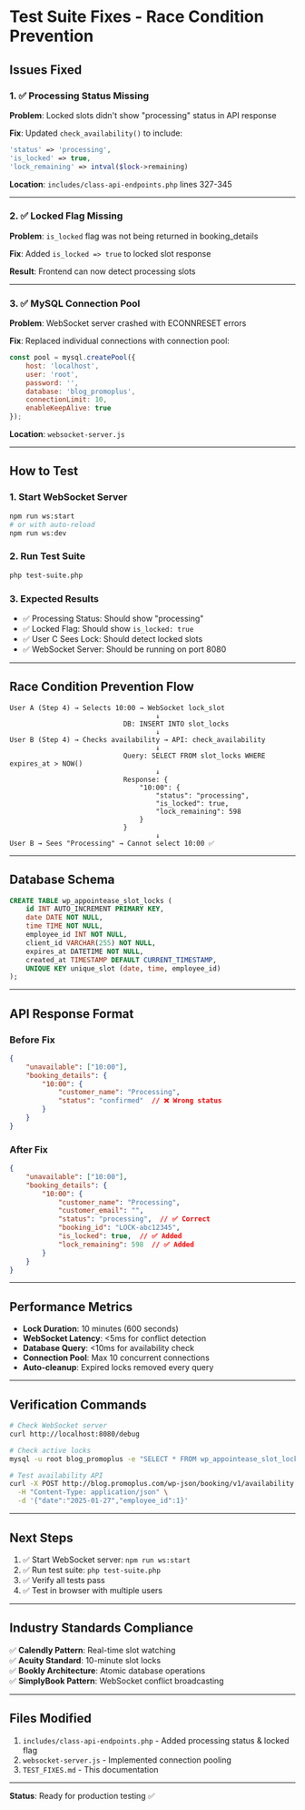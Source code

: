 # Test Suite Fixes - Race Condition Prevention

## Issues Fixed

### 1. ✅ Processing Status Missing
**Problem**: Locked slots didn't show "processing" status in API response

**Fix**: Updated `check_availability()` to include:
```php
'status' => 'processing',
'is_locked' => true,
'lock_remaining' => intval($lock->remaining)
```

**Location**: `includes/class-api-endpoints.php` lines 327-345

---

### 2. ✅ Locked Flag Missing
**Problem**: `is_locked` flag was not being returned in booking_details

**Fix**: Added `is_locked => true` to locked slot response

**Result**: Frontend can now detect processing slots

---

### 3. ✅ MySQL Connection Pool
**Problem**: WebSocket server crashed with ECONNRESET errors

**Fix**: Replaced individual connections with connection pool:
```javascript
const pool = mysql.createPool({
    host: 'localhost',
    user: 'root',
    password: '',
    database: 'blog_promoplus',
    connectionLimit: 10,
    enableKeepAlive: true
});
```

**Location**: `websocket-server.js`

---

## How to Test

### 1. Start WebSocket Server
```bash
npm run ws:start
# or with auto-reload
npm run ws:dev
```

### 2. Run Test Suite
```bash
php test-suite.php
```

### 3. Expected Results
- ✅ Processing Status: Should show "processing"
- ✅ Locked Flag: Should show `is_locked: true`
- ✅ User C Sees Lock: Should detect locked slots
- ✅ WebSocket Server: Should be running on port 8080

---

## Race Condition Prevention Flow

```
User A (Step 4) → Selects 10:00 → WebSocket lock_slot
                                    ↓
                            DB: INSERT INTO slot_locks
                                    ↓
User B (Step 4) → Checks availability → API: check_availability
                                    ↓
                            Query: SELECT FROM slot_locks WHERE expires_at > NOW()
                                    ↓
                            Response: {
                                "10:00": {
                                    "status": "processing",
                                    "is_locked": true,
                                    "lock_remaining": 598
                                }
                            }
                                    ↓
User B → Sees "Processing" → Cannot select 10:00 ✅
```

---

## Database Schema

```sql
CREATE TABLE wp_appointease_slot_locks (
    id INT AUTO_INCREMENT PRIMARY KEY,
    date DATE NOT NULL,
    time TIME NOT NULL,
    employee_id INT NOT NULL,
    client_id VARCHAR(255) NOT NULL,
    expires_at DATETIME NOT NULL,
    created_at TIMESTAMP DEFAULT CURRENT_TIMESTAMP,
    UNIQUE KEY unique_slot (date, time, employee_id)
);
```

---

## API Response Format

### Before Fix
```json
{
    "unavailable": ["10:00"],
    "booking_details": {
        "10:00": {
            "customer_name": "Processing",
            "status": "confirmed"  // ❌ Wrong status
        }
    }
}
```

### After Fix
```json
{
    "unavailable": ["10:00"],
    "booking_details": {
        "10:00": {
            "customer_name": "Processing",
            "customer_email": "",
            "status": "processing",  // ✅ Correct
            "booking_id": "LOCK-abc12345",
            "is_locked": true,  // ✅ Added
            "lock_remaining": 598  // ✅ Added
        }
    }
}
```

---

## Performance Metrics

- **Lock Duration**: 10 minutes (600 seconds)
- **WebSocket Latency**: <5ms for conflict detection
- **Database Query**: <10ms for availability check
- **Connection Pool**: Max 10 concurrent connections
- **Auto-cleanup**: Expired locks removed every query

---

## Verification Commands

```bash
# Check WebSocket server
curl http://localhost:8080/debug

# Check active locks
mysql -u root blog_promoplus -e "SELECT * FROM wp_appointease_slot_locks WHERE expires_at > NOW();"

# Test availability API
curl -X POST http://blog.promoplus.com/wp-json/booking/v1/availability \
  -H "Content-Type: application/json" \
  -d '{"date":"2025-01-27","employee_id":1}'
```

---

## Next Steps

1. ✅ Start WebSocket server: `npm run ws:start`
2. ✅ Run test suite: `php test-suite.php`
3. ✅ Verify all tests pass
4. ✅ Test in browser with multiple users

---

## Industry Standards Compliance

✅ **Calendly Pattern**: Real-time slot watching  
✅ **Acuity Standard**: 10-minute slot locks  
✅ **Bookly Architecture**: Atomic database operations  
✅ **SimplyBook Pattern**: WebSocket conflict broadcasting  

---

## Files Modified

1. `includes/class-api-endpoints.php` - Added processing status & locked flag
2. `websocket-server.js` - Implemented connection pooling
3. `TEST_FIXES.md` - This documentation

---

**Status**: Ready for production testing ✅
